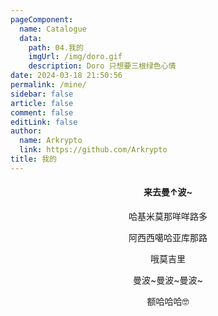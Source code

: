 ```yaml
---
pageComponent: 
  name: Catalogue
  data: 
    path: 04.我的
    imgUrl: /img/doro.gif
    description: Doro 只想要三根绿色心情
date: 2024-03-18 21:50:56
permalink: /mine/
sidebar: false
article: false
comment: false
editLink: false
author: 
  name: Arkrypto
  link: https://github.com/Arkrypto
title: 我的
---
```


<center><h4>来去曼↑波~</h4></center>

<center>

哈基米莫那咩咩路多

阿西西噶哈亚库那路

哦莫吉里

曼波~曼波~曼波~

额哈哈哈🤓

</center>
